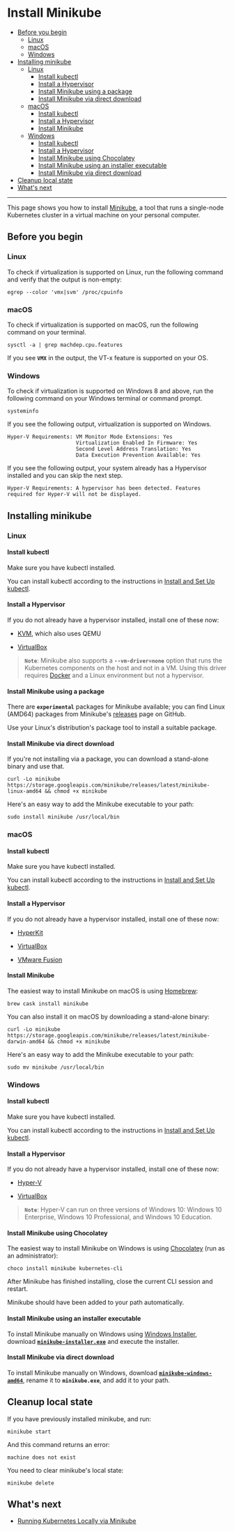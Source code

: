 # Install Minikube

+ [Before you begin](#before-you-begin)
    + [Linux](#linux)
    + [macOS](#macos)
    + [Windows](#windows)
+ [Installing minikube](#installing-minikube)
    + [Linux](#linux-1)
        + [Install kubectl](#install-kubectl)
        + [Install a Hypervisor](#install-a-hypervisor)
        + [Install Minikube using a package](#install-minikube-using-a-package)
        + [Install Minikube via direct download](#install-minikube-via-direct-download)
    + [macOS](#macos-1)
        + [Install kubectl](#install-kubectl-1)
        + [Install a Hypervisor](#install-a-hypervisor-1)
        + [Install Minikube](#install-minikube-1)
    + [Windows](#windows-1)
        + [Install kubectl](#install-kubectl-2)
        + [Install a Hypervisor](#install-a-hypervisor-2)
        + [Install Minikube using Chocolatey](#install-minikube-using-chocolatey)
        + [Install Minikube using an installer executable](#install-minikube-using-an-installer-executable)
        + [Install Minikube via direct download](#install-minikube-via-direct-download-1)
+ [Cleanup local state](#cleanup-local-state)
+ [What's next](#whats-next)

----------------------------------------------------------------------------------------------------

This page shows you how to install [Minikube](https://kubernetes.io/docs/tutorials/hello-minikube), a tool that runs a single-node Kubernetes cluster in a virtual machine on your personal computer.

## Before you begin

### Linux

To check if virtualization is supported on Linux, run the following command and verify that the output is non-empty:

``` shell
egrep --color 'vmx|svm' /proc/cpuinfo
```

### macOS

To check if virtualization is supported on macOS, run the following command on your terminal.

```
sysctl -a | grep machdep.cpu.features
```

If you see **`VMX`** in the output, the VT-x feature is supported on your OS.

### Windows

To check if virtualization is supported on Windows 8 and above, run the following command on your Windows terminal or command prompt.

```
systeminfo
```

If you see the following output, virtualization is supported on Windows.

```
Hyper-V Requirements: VM Monitor Mode Extensions: Yes
                      Virtualization Enabled In Firmware: Yes
                      Second Level Address Translation: Yes
                      Data Execution Prevention Available: Yes
```

If you see the following output, your system already has a Hypervisor installed and you can skip the next step.

```
Hyper-V Requirements: A hypervisor has been detected. Features required for Hyper-V will not be displayed.
```

## Installing minikube

### Linux

#### Install kubectl

Make sure you have kubectl installed.

You can install kubectl according to the instructions in [Install and Set Up kubectl](https://kubernetes.io/docs/tasks/tools/install-kubectl/#install-kubectl-on-linux).

#### Install a Hypervisor

If you do not already have a hypervisor installed, install one of these now:

+ [KVM](https://www.linux-kvm.org/), which also uses QEMU

+ [VirtualBox](https://www.virtualbox.org/wiki/Downloads)

> **`Note`**: Minikube also supports a **`--vm-driver=none`** option that runs the Kubernetes components on the host and not in a VM.
  Using this driver requires [Docker](https://www.docker.com/products/docker-desktop) and a Linux environment but not a hypervisor.

#### Install Minikube using a package

There are **`experimental`** packages for Minikube available; you can find Linux (AMD64) packages from Minikube's [releases](https://github.com/kubernetes/minikube/releases) page on GitHub.

Use your Linux's distribution's package tool to install a suitable package.

#### Install Minikube via direct download

If you're not installing via a package, you can download a stand-alone binary and use that.

```shell
curl -Lo minikube https://storage.googleapis.com/minikube/releases/latest/minikube-linux-amd64 && chmod +x minikube
```

Here's an easy way to add the Minikube executable to your path:

```shell
sudo install minikube /usr/local/bin
```

### macOS

#### Install kubectl

Make sure you have kubectl installed.

You can install kubectl according to the instructions in [Install and Set Up kubectl](https://kubernetes.io/docs/tasks/tools/install-kubectl/#install-kubectl-on-macos).

#### Install a Hypervisor

If you do not already have a hypervisor installed, install one of these now:

+ [HyperKit](https://github.com/moby/hyperkit)

+ [VirtualBox](https://www.virtualbox.org/wiki/Downloads)

+ [VMware Fusion](https://www.vmware.com/products/fusion)

#### Install Minikube

The easiest way to install Minikube on macOS is using [Homebrew](https://brew.sh/):

```shell
brew cask install minikube
```

You can also install it on macOS by downloading a stand-alone binary:

```shell
curl -Lo minikube https://storage.googleapis.com/minikube/releases/latest/minikube-darwin-amd64 && chmod +x minikube
```

Here's an easy way to add the Minikube executable to your path:

```shell
sudo mv minikube /usr/local/bin
```

### Windows

#### Install kubectl

Make sure you have kubectl installed.

You can install kubectl according to the instructions in [Install and Set Up kubectl](https://kubernetes.io/docs/tasks/tools/install-kubectl/#install-kubectl-on-windows).

#### Install a Hypervisor

If you do not already have a hypervisor installed, install one of these now:

+ [Hyper-V](https://msdn.microsoft.com/en-us/virtualization/hyperv_on_windows/quick_start/walkthrough_install)

+ [VirtualBox](https://www.virtualbox.org/wiki/Downloads)

> **`Note`**: Hyper-V can run on three versions of Windows 10: Windows 10 Enterprise, Windows 10 Professional, and Windows 10 Education.

#### Install Minikube using Chocolatey

The easiest way to install Minikube on Windows is using [Chocolatey](https://chocolatey.org/) (run as an administrator):

```shell
choco install minikube kubernetes-cli
```

After Minikube has finished installing, close the current CLI session and restart.

Minikube should have been added to your path automatically.

#### Install Minikube using an installer executable

To install Minikube manually on Windows using [Windows Installer](https://docs.microsoft.com/en-us/windows/desktop/msi/windows-installer-portal), download [**`minikube-installer.exe`**](https://github.com/kubernetes/minikube/releases/latest/download/minikube-installer.exe) and execute the installer.

#### Install Minikube via direct download

To install Minikube manually on Windows, download [**`minikube-windows-amd64`**](https://github.com/kubernetes/minikube/releases/latest), rename it to **`minikube.exe`**, and add it to your path.

## Cleanup local state

If you have previously installed minikube, and run:

```shell
minikube start
```

And this command returns an error:

```shell
machine does not exist
```

You need to clear minikube's local state:

```shell
minikube delete
```

## What's next

+ [Running Kubernetes Locally via Minikube](https://kubernetes.io/docs/setup/learning-environment/minikube/)


